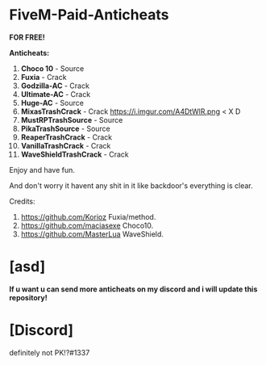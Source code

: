 # FiveM-Paid-Anticheats
**FOR FREE!**



<strong>Anticheats:</strong>
1. **Choco 10** - Source
2. **Fuxia** - Crack
3. **Godzilla-AC** - Crack
4. **Ultimate-AC** - Crack
5. **Huge-AC** - Source
6. **MixasTrashCrack** - Crack  https://i.imgur.com/A4DtWlR.png < X D 
7. **MustRPTrashSource** - Source
8. **PikaTrashSource** - Source
9. **ReaperTrashCrack** - Crack
10. **VanillaTrashCrack** - Crack
11. **WaveShieldTrashCrack** - Crack


Enjoy and have fun.

And don't worry it havent any shit in it like backdoor's everything is clear.

Credits:
1. https://github.com/Korioz Fuxia/method.
2. https://github.com/maciasexe Choco10.
3. https://github.com/MasterLua WaveShield.
# [asd]
**If u want u can send more anticheats on my discord and i will update this repository!**


# [Discord]
definitely not PK!?#1337
